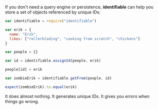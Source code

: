 If you don't need a query engine or persistence, **identifiable** can help you store a set of objects referenced by unique IDs:

```javascript
var identifiable = require("identifiable")

var erik = {
  name: "Erik",
  likes: ["rollerblading", "cooking from scratch", "chickens"]
}

var people = {}

var id = identifiable.assignId(people, erik)

people[id] = erik

var zombieErik = identifiable.getFrom(people, id)

expect(zombieErik).to.equal(erik)
```

It does almost nothing. It generates unique IDs. It gives you errors when things go wrong.